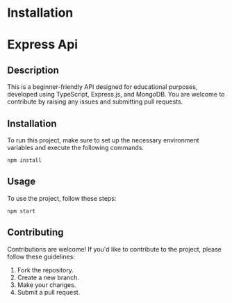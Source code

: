 

# Installation
# Express Api



## Description

This is a beginner-friendly API designed for educational purposes, developed using TypeScript, Express.js, and MongoDB. You are welcome to contribute by raising any issues and submitting pull requests.

## Installation

To run this project, make sure to set up the necessary environment variables and execute the following commands.

    npm install 

## Usage

To use the project, follow these steps:

    npm start

## Contributing

Contributions are welcome! If you'd like to contribute to the project, please follow these guidelines:

1. Fork the repository.
2. Create a new branch.
3. Make your changes.
4. Submit a pull request.



